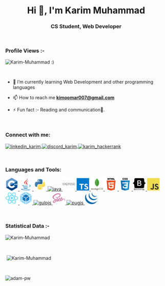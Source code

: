 <h1 align="center">Hi 👋, I'm Karim Muhammad</h1>
<h3 align="center">CS Student, Web Developer</h3>

<br>

<p align="right"> <h3>Profile Views :-</h3> <img src="https://komarev.com/ghpvc/?username=karim-muhammad&label=Profile%20views&color=0e75b6&style=flat"
    alt="Karim-Muhammad" /> :)
  </p>

<br>

- 🌱 I’m currently learning Web Development and other programming languages

- 📫 How to reach me **kimoomar007@gmail.com**

- ⚡ Fun fact :- Reading and communication💬.

<br>

<h3 align="left">Connect with me:</h3>
<p align="left">
  <a href="https://www.linkedin.com/in/karim-muhammad-a35a44225/" target="blank">
      <img align="center"
      src="https://raw.githubusercontent.com/rahuldkjain/github-profile-readme-generator/master/src/images/icons/Social/linked-in-alt.svg"
      alt="linkedin_karim" height="40" width="40" />
  </a>
    <a href="https://Discordapp.com/users/483450452965326848" target="blank">
        <img align="center"
        src="https://raw.githubusercontent.com/rahuldkjain/github-profile-readme-generator/master/src/images/Discord-Logo.png"
        alt="discord_karim" height="30" width="70" />
    </a>
  <a href="https://www.hackerrank.com/kimoomar007" target="blank">
      <img align="center"
        src="https://raw.githubusercontent.com/rahuldkjain/github-profile-readme-generator/master/src/images/icons/Social/hackerrank.svg"
        alt="karim_hackerrank" height="30" width="40" />
    </a>
</p>

<br>

<h3 align="left">Languages and Tools:</h3>
<p align="left">
	<!-- C++ -->
	<a href="https://www.w3schools.com/cpp/" target="_blank" rel="noreferrer">
		<img
			src="https://raw.githubusercontent.com/devicons/devicon/master/icons/cplusplus/cplusplus-original.svg"
			alt="cplusplus"
			width="40"
			height="40"
		/>
	</a>
	<!-- Java -->
	<a href="https://www.java.com" target="_blank" rel="noreferrer">
		<img
			src="https://raw.githubusercontent.com/devicons/devicon/master/icons/java/java-original.svg"
			alt="java"
			width="40"
			height="40"
		/>
	</a>
	<!-- Python -->
	<a href="https://www.python.org" target="_blank" rel="noreferrer">
		<img
			src="https://raw.githubusercontent.com/devicons/devicon/master/icons/python/python-original.svg"
			alt="python"
			width="40"
			height="40"
		/>
	</a>
	<!-- Nodejs -->
	<a href="https://nodejs.org/en" target="_blank" rel="noreferrer">
		<img
			src="https://raw.githubusercontent.com/nodejs/nodejs.org/main/public/static/images/logo-hexagon.svg"
			alt="java"
			width="40"
			height="40"
		/>
	</a>
	<!-- Express -->
	<a href="https://expressjs.com" target="_blank" rel="noreferrer">
		<img
			src="https://raw.githubusercontent.com/devicons/devicon/master/icons/express/express-original-wordmark.svg"
			alt="express"
			width="40"
			height="40"
		/>
	</a>
	<!-- typescript -->
	<a href="https://www.typescriptlang.org/" target="_blank" rel="noreferrer">
		<img
			src="https://raw.githubusercontent.com/devicons/devicon/master/icons/typescript/typescript-original.svg"
			alt="typescript"
			width="40"
			height="40"
		/>
	</a>
	<!-- mongodb -->
	<a href="https://www.mongodb.com/" target="_blank" rel="noreferrer">
		<img
			src="https://raw.githubusercontent.com/devicons/devicon/master/icons/mongodb/mongodb-original-wordmark.svg"
			alt="mongodb"
			width="40"
			height="40"
		/>
	</a>
	<!-- HTML -->
	<a href="https://www.w3.org/html/" target="_blank" rel="noreferrer">
		<img
			src="https://raw.githubusercontent.com/devicons/devicon/master/icons/html5/html5-original-wordmark.svg"
			alt="html5"
			width="40"
			height="40"
		/>
	</a>
	<!-- CSS -->
	<a href="https://www.w3schools.com/css/" target="_blank" rel="noreferrer">
		<img
			src="https://raw.githubusercontent.com/devicons/devicon/master/icons/css3/css3-original-wordmark.svg"
			alt="css3"
			width="40"
			height="40"
		/>
	</a>
	<!-- Bootstrap -->
	<a href="https://getbootstrap.com" target="_blank" rel="noreferrer">
		<img
			src="https://raw.githubusercontent.com/devicons/devicon/master/icons/bootstrap/bootstrap-plain-wordmark.svg"
			alt="bootstrap"
			width="40"
			height="40"
		/>
	</a>
	<!-- Javascript -->
	<a
		href="https://developer.mozilla.org/en-US/docs/Web/JavaScript"
		target="_blank"
		rel="noreferrer"
	>
		<img
			src="https://raw.githubusercontent.com/devicons/devicon/master/icons/javascript/javascript-original.svg"
			alt="javascript"
			width="40"
			height="40"
		/>
	</a>
	<!-- React -->
	<a href="https://react.dev/" target="_blank" rel="noreferrer">
		<img
			src="https://raw.githubusercontent.com/devicons/devicon/master/icons/react/react-original.svg"
			alt="javascript"
			width="40"
			height="40"
		/>
	</a>
	<!-- Webpack -->
	<a href="https://webpack.js.org/" target="_blank" rel="noreferrer">
		<img
			src="https://raw.githubusercontent.com/devicons/devicon/master/icons/webpack/webpack-original.svg"
			alt="javascript"
			width="40"
			height="40"
		/>
	</a>
	<!-- Gulpjs -->
	<a href="https://gulpjs.com/" target="_blank" rel="noreferrer">
		<img
			src="https://raw.githubusercontent.com/gulpjs/artwork/master/gulp-3x.png"
			alt="gulpjs"
			width="40"
			height="40"
		/>
	</a>
	<!-- SASS/SCSS -->
	<a href="https://sass-lang.com" target="_blank" rel="noreferrer">
		<img
			src="https://raw.githubusercontent.com/devicons/devicon/master/icons/sass/sass-original.svg"
			alt="sass"
			width="40"
			height="40"
		/>
	</a>
	<!-- Pugjs -->
	<a
		href="https://pugjs.org/api/getting-started.html"
		target="_blank"
		rel="noreferrer"
	>
		<img
			src="https://cloud.githubusercontent.com/assets/6522912/14928850/47e2f9d4-0e52-11e6-8fe2-edc02647bf59.png"
			alt="pugjs"
			width="40"
			height="40"
		/>
	</a>
	<!-- JQuery -->
	<img
		src="https://raw.githubusercontent.com/devicons/devicon/master/icons/jquery/jquery-original.svg"
		alt="jquery"
		width="40"
		height="40"
	/>
</p>

<br />




<h3>Statistical Data :-</h3>
<p><img align="center"
    src="https://github-readme-stats.vercel.app/api/top-langs?username=karim-muhammad&show_icons=true&locale=en&bg_color=0d1117&text_color=ffffff&layout=compact"
    alt="Karim-Muhammad" 
    bg_color=#808080/></p>

<br>

<p>&nbsp;<img align="center" src="https://github-readme-stats.vercel.app/api?username=karim-muhammad&show_icons=true&locale=en&bg_color=0d1117&text_color=ffffff&repo=convoychat"
    alt="Karim-Muhammad" /></p>

<br>

<p><img align="center" src="https://github-readme-streak-stats.herokuapp.com/?user=karim-muhammad&theme=dark&background=0d1117&date_format=M%20j%5B%2C%20Y%5D" alt="adam-pw" /></p>
      
<p align="left"> <a href="https://twitter.com/" target="blank"><img
      src="https://img.shields.io/twitter/follow/?logo=twitter&style=for-the-badge" alt="" /></a> </p>
